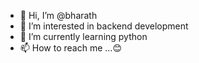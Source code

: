 - 👋 Hi, I’m @bharath
- 👀 I’m interested in backend development
- 🌱 I’m currently learning python 
- 📫 How to reach me ...😊

<!---
bharath-070/bharath-070 is a ✨ special ✨ repository because its `README.md` (this file) appears on your GitHub profile.
You can click the Preview link to take a look at your changes.
--->
